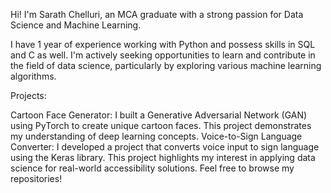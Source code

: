 Hi! I'm Sarath Chelluri, an MCA graduate with a strong passion for Data Science and Machine Learning.

I have 1 year of experience working with Python and possess skills in SQL and C as well. I'm actively seeking opportunities to learn and contribute in the field of data science, particularly by exploring various machine learning algorithms.

Projects:

Cartoon Face Generator: I built a Generative Adversarial Network (GAN) using PyTorch to create unique cartoon faces. This project demonstrates my understanding of deep learning concepts.
Voice-to-Sign Language Converter: I developed a project that converts voice input to sign language using the Keras library. This project highlights my interest in applying data science for real-world accessibility solutions.
Feel free to browse my repositories!

<!---
Sarath-Chelluri/Sarath-Chelluri is a ✨ special ✨ repository because its `README.md` (this file) appears on your GitHub profile.
You can click the Preview link to take a look at your changes.
--->
